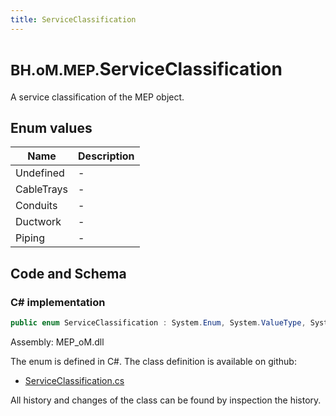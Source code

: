 ```yaml
---
title: ServiceClassification
---
```


# <small>BH.oM.MEP.</small>**ServiceClassification**

A service classification of the MEP object.

## Enum values

| Name            | Description                                                    |
|-----------------|----------------------------------------------------------------|
| Undefined |  -  |
| CableTrays |  -  |
| Conduits |  -  |
| Ductwork |  -  |
| Piping |  -  |


## Code and Schema

### C# implementation

``` C# title="C#"
public enum ServiceClassification : System.Enum, System.ValueType, System.IComparable, System.ISpanFormattable, System.IFormattable, System.IConvertible
```

Assembly: MEP_oM.dll

The enum is defined in C#. The class definition is available on github:

- [ServiceClassification.cs](https://github.com/BHoM/BHoM/blob/develop/MEP_oM/Enums\ServiceClassification.cs)

All history and changes of the class can be found by inspection the history.
